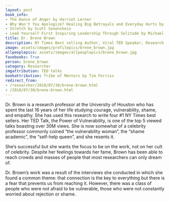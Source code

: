 ```yaml
---
layout: post
book_info: 
- The Dance of Anger by Harriet Lerner
- Why Won't You Apologize? Healing Big Betrayals and Everyday Hurts by Harriet Lerner
- Stretch by Scott Sonenshein
- Lead Yourself First Inspiring Leadership Through Solitude by Michael S. Erwin and Raymond Kethledge
title: Dr. Brene Brown
description: NY Times Best selling Author, Viral TED Speaker, Research professor at University of Houston 
image: assets/images/profilepics/brene_brown.jpg
allpeoplepics: assets/images/allpeoplepics/brene_brown.jpg
favebooks: True
person: brene_brown
category: Researcher
imgattribution: TED talks
bookattribution: Tribe of Mentors by Tim Ferriss
redirect_from: 
- /researcher/2018/07/30/brene-brown.html
- /2018/07/30/brene-brown.html
---
```


Dr. Brown is a research professor at the University of Houston who has spent the last 16 years of her life studying courage, vulnerability, shame, and empathy. She has used this research to write four #1 NY Times best sellers. Her TED Talk, the Power of Vulnerability, is one of the top 5 viewed talks boasting over 30M views. She is now somewhat of a celebrity professor commonly coined “the vulnerability woman”, the “shame academic”, the “self-help queen”, and she resents it. 

She’s successful but she wants the focus to be on the work, not on her cult of celebrity. Despite her feelings towards her fame, Brown has been able to reach crowds and masses of people that most researchers can only dream of. 

Dr. Brown’s work was a result of the interviews she conducted in which she found a common theme: that connection is the key to everything but there is a fear that prevents us from reaching it. However, there was a class of people who were not afraid to be vulnerable, those who were not constantly worried about rejection or shame. 





